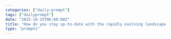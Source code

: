 ```yaml
---
categories: ["daily-prompt"]
tags: ["dailyprompt"]
date: "2025-10-25T06:00:00Z"
title: "How do you stay up-to-date with the rapidly evolving landscape of software development?"
type: "prompts"
---
```

